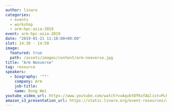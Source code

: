 ```yaml
---
author: linaro
categories:
  - events
  - workshop
  - arm-hpc-asia-2019
event: arm-hpc-asia-2019
date: "2019-01-21 11:10:00+00:00"
slot: 14:30	- 14:50
image:
  featured: true
  path: /assets/images/content/arm-neoverse.jpg
title: "Arm Neoverse"
tag: resource
speakers:
  - biography: '""'
    company: Arm
    job-title:
    name: Dong Wei
youtube_video_url: https://www.youtube.com/watch?v=AqvbtDfKxfA&list=PLKZSArYQptsPLGSEUycUowh9oy8WF_epV&index=4&t=0s
amazon_s3_presentation_url: https://static.linaro.org/event-resources/arm-hpc-2019/slides/ArmNeoverse12.pdf
---
```

